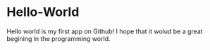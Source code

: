 # Hello-World
Hello world is my first app on Github! I hope that it wolud be a great begining in the programming world.
